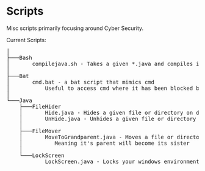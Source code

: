 # Scripts
Misc scripts primarily focusing around Cyber Security.

Current Scripts:
<pre>
│
├───Bash 
│       compilejava.sh - Takes a given *.java and compiles it to a runnable *.jar
│
├───Bat
│       cmd.bat - a bat script that mimics cmd
│           Useful to access cmd where it has been blocked but command prompt script processing has not
│
└───Java
    ├───FileHider
    │       Hide.java - Hides a given file or directory on dos and unix based systems
    │       UnHide.java - Unhides a given file or directory on dos and unix based systems
    │
    ├───FileMover
    │       MoveToGrandparent.java - Moves a file or directory to its grandparent directory
    │          Meaning it's parent will become its sister
    │
    └───LockScreen
            LockScreen.java - Locks your windows environment until a password has been entered
<pre>
